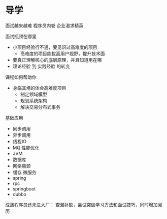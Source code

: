 # 导学

面试越来越难
程序员内卷
企业渴求精英

面试瓶颈在哪里
- 小项目经验行不通，要见识过高难度的项目
    - 高难度的项目能拔高用户视野，提升技术面
- 要真正理解核心的底层原理，并且知道用在哪
- 理论经验 到 实践经验 的转变

课程如何帮助你
- 身临其境的体会高难度项目
    - 制定领域模型
    - 规划系统架构
    - 解决交易分布式事务


基础应用
- 同步调用
- 异步调用
- 线程IO
- MQ
性能优化
- JVM
- 数据库
- 网络瓶颈
- 缓存
微服务
- spring
- rpc
- springboot
- dubbo


成熟程序员还未进大厂：
查漏补缺，尝试突破学习方法和面试技巧，同时增加阅历